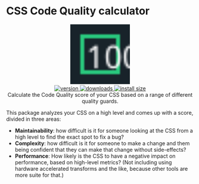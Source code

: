 # CSS Code Quality calculator

<div align="center">
  <img src="logo.svg" height="160" width="160" alt="Analyzer logo">
</div>

<div align="center">
  <a href="https://npmjs.org/package/@projectwallace/css-code-quality">
    <img src="https://badgen.net/npm/v/@projectwallace/css-code-quality" alt="version" />
  </a>
  <a href="https://npmjs.org/package/@projectwallace/css-code-quality">
    <img src="https://badgen.now.sh/npm/dm/@projectwallace/css-code-quality" alt="downloads" />
  </a>
  <a href="https://packagephobia.com/result?p=%40projectwallace%2Fcss-code-quality">
    <img src="https://packagephobia.com/badge?p=%40projectwallace%2Fcss-code-quality" alt="install size" />
  </a>
</div>

<div align="center">
  Calculate the Code Quality score of your CSS based on a range of different quality guards.
</div>

This package analyzes your CSS on a high level and comes up with a score, divided in three areas:

- **Maintainability**: how difficult is it for someone looking at the CSS from a high level to find the exact spot to fix a bug?
- **Complexity**: how difficult is it for someone to make a change and them being confident that they can make that change without side-effects?
- **Performance**: How likely is the CSS to have a negative impact on performance, based on high-level metrics? (Not including using hardware accelerated transforms and the like, because other tools are more suite for that.)

